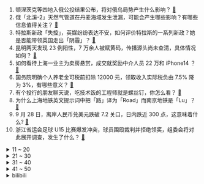1. 顿涅茨克等四地入俄公投结果公布，将对俄乌局势产生什么影响？ [:link:](https://www.zhihu.com/question/555976713)
2. 俄「北溪-2」天然气管道在丹麦海域发生泄漏，可能会产生哪些影响？有哪些信息值得关注？ [:link:](https://www.zhihu.com/question/555876473)
3. 特拉斯新政「失控」，英媒纷纷表达不安，如何评价特拉斯的一系列新政？她是否能带领英国走出「阴霾」？ [:link:](https://www.zhihu.com/question/555954981)
4. 昆明两天发现 23 例阳性，7 万余人被赋黄码，传播源头尚未查清，具体情况如何？ [:link:](https://www.zhihu.com/question/555889062)
5. 如何看待上海一业主为卖房悬赏，成交就奖励中介人员 22 万和 iPhone14 ？ [:link:](https://www.zhihu.com/question/555878544)
6. 国务院明确个人养老金可税前扣除 12000 元，领取收入实际税负由 7.5% 降为 3%，有哪些意义？ [:link:](https://www.zhihu.com/question/555959290)
7. 有个投行的朋友聊天说，吃技术饭的工程师就是螺丝钉，你怎么看？ [:link:](https://www.zhihu.com/question/440620770)
8. 为什么上海地铁英文提示词中把「路」译为「Road」而南京地铁是「Lu」？ [:link:](https://www.zhihu.com/question/545255479)
9. 9 月 28 日，离岸人民币兑美元跌破 7.2 关口，日内跌近 300 点，这意味着什么? [:link:](https://www.zhihu.com/question/555984867)
10. 浙江省运会足球 U15 比赛爆发冲突，球员围殴裁判并拒绝领奖，组委会将对此展开调查，发生了什么？ [:link:](https://www.zhihu.com/question/555935722)
<details>
<summary>11 ~ 20</summary>

11. 如何评价腾讯最新手游《狩猎时刻》？ [:link:](https://www.zhihu.com/question/473492138)
12. 如果遭遇瘟疫，一家五口开着SUV逃进深山，车上带什么能支撑5年？ [:link:](https://www.zhihu.com/question/548726567)
13. 俄杜马明确部分动员令下达后应征入伍人员可暂停还贷或降息还贷，对其家属予以照顾，如何看待这一举措？ [:link:](https://www.zhihu.com/question/555959301)
14. 贾跃亭率合伙人公司「重组 FF 董事会」，再获 1 亿美元融资，如何看待此事件？ [:link:](https://www.zhihu.com/question/555862738)
15. 拉脱维亚宣布与俄接壤的几个城市进入紧急状态，目前当地情况如何？ [:link:](https://www.zhihu.com/question/555978163)
16. 内蒙古自治区呼和浩特经济技术开发区党工委原书记李建平案一审被判死刑，哪些信息值得关注？ [:link:](https://www.zhihu.com/question/555947580)
17. 《底线》「翻拍」江歌案，当事人刘鑫控诉，如何看待其声明？《底线》真的侵权了吗？ [:link:](https://www.zhihu.com/question/555957168)
18. 佩斯科夫称普京表示仍愿与乌克兰进行会谈，这释放了那些信号？目前俄乌局势如何？ [:link:](https://www.zhihu.com/question/555979263)
19. 杭州一居民楼发生火灾因「出门没拔手机充电线」，预防电气火灾有哪些方面值得注意？ [:link:](https://www.zhihu.com/question/555603044)
20. 静香为什么愿意嫁给野比大雄？ [:link:](https://www.zhihu.com/question/511881876)
</details>
<details>
<summary>21 ~ 30</summary>

21. 如何评价《明日方舟》全新集成战略「#3水月与深蓝之树」？ [:link:](https://www.zhihu.com/question/553996838)
22. 选友谊还是学业? [:link:](https://www.zhihu.com/question/554579011)
23. 如果你有能随时掏出八百元的超能力，你会怎么使用？ [:link:](https://www.zhihu.com/question/520832942)
24. 我现在高二，每天都是假学习的状态，每次想要好好学，又没多久就放弃了，真的不知道该怎么办了? [:link:](https://www.zhihu.com/question/555963081)
25. 日本前首相安倍晋三国葬仪式在东京武道馆举行，有哪些信息值得关注？ [:link:](https://www.zhihu.com/question/555777266)
26. 我是电脑小白，刚高考完买了人生中第一台笔记本电脑，我需要做什么? [:link:](https://www.zhihu.com/question/537680647)
27. 可以告诉我你的遗憾吗？ [:link:](https://www.zhihu.com/question/555907554)
28. 「北溪」管道遭破坏发现 3 处泄露，泄漏区域发生强烈水下爆炸，这会造成什么影响？哪些信息值得关注？ [:link:](https://www.zhihu.com/question/555941937)
29. 大学生用肯德基平台优惠券漏洞获利 20 万，以诈骗罪获刑，起到哪些警示作用？ [:link:](https://www.zhihu.com/question/555845502)
30. 赵云在蜀国没有得到重用的原因是什么？ [:link:](https://www.zhihu.com/question/553685521)
</details>
<details>
<summary>31 ~ 40</summary>

31. 外交部回应美国前国务卿蓬佩奥窜访台湾，称「其反华拙劣行径旨在捞取个人政治私利」，哪些信息值得关注？ [:link:](https://www.zhihu.com/question/555945054)
32. 为什么江浙一带的农村有很多自建的像别墅一样的房子，东北却几乎看不到，以土地来看，东北不是更充裕吗？ [:link:](https://www.zhihu.com/question/535240656)
33. 瑞典媒体称「北溪」天气管道泄漏区域发生强烈的水下爆炸，具体情况如何？可能造成哪些影响？ [:link:](https://www.zhihu.com/question/555959307)
34. 如果预知丧尸末日，别墅地下室，高层顶楼，远洋帆船，哪个好？ [:link:](https://www.zhihu.com/question/548876103)
35. 为什么西方的牛排文化中「既无偶数成熟度，又无奇数成熟度」？有哪些文化内因与细节值得关注？ [:link:](https://www.zhihu.com/question/554059853)
36. 河南女子流产 5 次分手后被要求返还 12 万，如何看待该事件？ [:link:](https://www.zhihu.com/question/555747104)
37. 打羽毛球什么行为令人讨厌？ [:link:](https://www.zhihu.com/question/371388450)
38. 成都适龄女孩可免费接种国产二价 HPV 疫苗，此举将带来哪些积极影响？ [:link:](https://www.zhihu.com/question/555744456)
39. 家长没车真的很丢人吗? [:link:](https://www.zhihu.com/question/550405596)
40. 张国荣逝世 20 周年演唱会筹划中，前经纪人希望「有一部关于张国荣的电影」，你最想看到哪些情节？ [:link:](https://www.zhihu.com/question/555596169)
</details>
<details>
<summary>41 ~ 50</summary>

41. 你是什么时候释怀的? [:link:](https://www.zhihu.com/question/548984089)
42. 如何评价《脱口秀大会》第五季第五期（上）？ [:link:](https://www.zhihu.com/question/555937334)
43. 东亚银行（中国）称网络散布的「暴雷」内容为虚假信息，已向公安机关报案，具体情况如何？ [:link:](https://www.zhihu.com/question/555701040)
44. 继心脏支架、人工关节后，国家组织骨科脊柱类耗材集采开标平均降价 84%，对医生、患者、企业有何意义？ [:link:](https://www.zhihu.com/question/555977496)
45. 俄气公司今年上半年净利润超过前两年总和，达 2.5 万亿卢布，将首次实现年中分红，如何看待这一业绩？ [:link:](https://www.zhihu.com/question/555940955)
46. 莫斯科交易所指数 5 年来首次收于 2000 点以下，这透露出哪些信息？受哪些因素导致？ [:link:](https://www.zhihu.com/question/555805781)
47. 互联网弹窗新规九月三十日起施行，「霸屏广告」乱象有望得到根治，哪些信息值得关注？ [:link:](https://www.zhihu.com/question/555982167)
48. 如何看待美国造出了 0.7nm 光刻机，精度远高于 EUV 光刻系统？ [:link:](https://www.zhihu.com/question/555883257)
49. 男子酒吧调戏隔桌女孩，男老板 2 次劝阻不成愤怒掀桌，警方回应会去核实处理，目前事件调查情况如何？ [:link:](https://www.zhihu.com/question/555899862)
50. 代理商收购孕妇尿液每公斤 12 元，借此年赚 20 万，孕妇的「尿液」有何用途？为什么能卖出高价？ [:link:](https://www.zhihu.com/question/555718632)
</details><details>
<summary>bilibili</summary>

1. 作弊大师（2） [:link:](//www.bilibili.com/video/BV1wY4y1K7ZE)
2. 救了全车人，却救不了人性！ [:link:](//www.bilibili.com/video/BV1Ge4y1r7Eg)
3. 穷人是假的？农村人不可能长这样？我要用100个农民实证反驳【100个农民故事01】 [:link:](//www.bilibili.com/video/BV1M841147UT)
4. 【原神生日会】如果突然想起我 [:link:](//www.bilibili.com/video/BV1tG4y1B7xU)
5. 什么是朋友？他说... [:link:](//www.bilibili.com/video/BV1ee4y167Kp)
6. 《原神》角色演示-「赛诺：诛罪的引导」 [:link:](//www.bilibili.com/video/BV1U14y1h7UE)
7. 只需5步的中式面点，有多难做！ [:link:](//www.bilibili.com/video/BV1e24y1R7mB)
8. 因为没给领导开美颜，我被开了 [:link:](//www.bilibili.com/video/BV1LP411n7Rp)
9. 【原神】四只凯瑟琳鼓掌，可喜可贺可喜可贺 [:link:](//www.bilibili.com/video/BV1A14y1a7tv)
10. 我们就像上个礼拜一样从网上买了一些玩具... [:link:](//www.bilibili.com/video/BV1aB4y1J7nK)
<details>
<summary>11 ~ 20</summary>

11. 二氧化碳加氢制汽油，中科院重大科研突破 [:link:](//www.bilibili.com/video/BV1NV4y1T74K)
12. 【医案寻踪】你喝的水健康吗？I 一个流传20年的资本骗局 [:link:](//www.bilibili.com/video/BV1H84114719)
13. 【原神生日会】尘光 [:link:](//www.bilibili.com/video/BV1Ae4y1b7fA)
14. 烦死了，到底该先睡还是先吃呀！！？ [:link:](//www.bilibili.com/video/BV1fW4y1v7RH)
15. 陷入无限循环的旋律！周五猜歌中文特辑来了！ [:link:](//www.bilibili.com/video/BV1Ae4y1C75q)
16. 广东顺德. 国英炖品店  厨子探店¥118 [:link:](//www.bilibili.com/video/BV1dV4y1K7GC)
17. 今天开通业务，共享舔狗 [:link:](//www.bilibili.com/video/BV1tW4y1Y7jQ)
18. 耗时5天，熬了3个通宵，我给老虎戴上了狮子的帽子，这是老虎醒狮酥 [:link:](//www.bilibili.com/video/BV13V4y1T7Zj)
19. 【崩坏3】琪亚娜的VLOG  |  周年庆典现场直击！ [:link:](//www.bilibili.com/video/BV1kY4y1N7iy)
20. 虽强但贵！🅰🅼🅳 🆁🆈🆉🅴🅽 7000系列锐龙 7950X 7900X 7700X 7600X 首发测试 [:link:](//www.bilibili.com/video/BV19e411K7LG)
</details>
<details>
<summary>21 ~ 30</summary>

21. 蝙蝠侠: 想爸妈了！(开挖） [:link:](//www.bilibili.com/video/BV1kd4y1M7S7)
22. 躲得越快 本王越爱 [:link:](//www.bilibili.com/video/BV1YB4y1J7an)
23. 好久没有看过这么刺激的故事了！！ [:link:](//www.bilibili.com/video/BV1yG411g7df)
24. 【水果猎人】有人说我恰烂钱？28的妮娜皇后卖288！ [:link:](//www.bilibili.com/video/BV1Yg411e7oU)
25. 爱发脾气暴躁的你，心里那股怒火压不住的你，心里受委屈，郁闷的你，一起来做做就能给你一个好心情。 [:link:](//www.bilibili.com/video/BV1kB4y1E7BF)
26. 【原神生日会】Epoch Winter——寒冰纪元 [:link:](//www.bilibili.com/video/BV1U14y1Y7WV)
27. 新概念探店，这家火锅店居然...【第二期】 [:link:](//www.bilibili.com/video/BV1E841147TF)
28. 村干部小姐姐被迫营业，她真的太高了！ [:link:](//www.bilibili.com/video/BV18W4y1Y7gv)
29. 我们结婚了！！！找到老婆了！！！ [:link:](//www.bilibili.com/video/BV1Hg411e7P3)
30. TheShy来了全剪了！！！ [:link:](//www.bilibili.com/video/BV1Kd4y1z7X1)
</details>
<details>
<summary>31 ~ 40</summary>

31. 【暗の入驻】大家好！我是演员青柳尊哉！请多多关照！ [:link:](//www.bilibili.com/video/BV1dP411J7zM)
32. 挂机也能1打5的套路！ 设计师：这就把吸血删了！【有点骚东西】 [:link:](//www.bilibili.com/video/BV1Ve4y1r7ix)
33. 【STN快报6.5季07】丧尽天良，8万玩家竟然一起殴打大公司保安！ [:link:](//www.bilibili.com/video/BV1nB4y1J77U)
34. 求求你们别再去假须弥了！是兄弟就来我这个真须弥！ [:link:](//www.bilibili.com/video/BV1Kt4y1P7Zy)
35. 手法专业！还好我命不该绝！ [:link:](//www.bilibili.com/video/BV1Kg411e7Cj)
36. G2：入围赛还得我教你打！ [:link:](//www.bilibili.com/video/BV1FT411M7KT)
37. 锐龙7000深度评测：强，但还不够强... [:link:](//www.bilibili.com/video/BV1Qe411K7Vs)
38. 放生竹鼠后的华农兄弟：承包全村土地 一年卖出380多万斤橙子 [:link:](//www.bilibili.com/video/BV1JV4y1T7SS)
39. 小学生便当不重样 [:link:](//www.bilibili.com/video/BV1tG4y1B7ih)
40. 企业级理解 [:link:](//www.bilibili.com/video/BV1t8411b7GJ)
</details>
<details>
<summary>41 ~ 50</summary>

41. 我改造舍友的一天 [:link:](//www.bilibili.com/video/BV1324y1o7SJ)
42. 【原神生日会】爆燃！特效炸裂！提 瓦 特 世 界 杯！ [:link:](//www.bilibili.com/video/BV1Qe411M7Qr)
43. 你放不开的样子，好像一支全新的毛笔… [:link:](//www.bilibili.com/video/BV1Gg411m7Qy)
44. 喀秋莎集束子母弹！【C4快乐阴人流#33】 [:link:](//www.bilibili.com/video/BV1V24y1R7nt)
45. 以后就是我的未婚妻啦！ [:link:](//www.bilibili.com/video/BV12V4y1T7hZ)
46. 当你感觉一个男人对你很克制 [:link:](//www.bilibili.com/video/BV1Xd4y1M7AD)
47. 今天有剧组的明星来到销冠的店里选衣服，看潇洒和销冠会碰出怎样的火花！ [:link:](//www.bilibili.com/video/BV1ct4y1w7hZ)
48. 这些不是全国统一的吗？ [:link:](//www.bilibili.com/video/BV19N4y1N7Yj)
49. 哎，姜还是老的辣 [:link:](//www.bilibili.com/video/BV1gY4y1K7TK)
50. 想不想吃烤馕、刚出锅的烤馕 [:link:](//www.bilibili.com/video/BV12N4y1K74m)
</details>
<details>
<summary>51 ~ 60</summary>

51. 我哥：你嫂子长得像生日蛋糕？ [:link:](//www.bilibili.com/video/BV1ie411M7Z6)
52. 对不起B站，我现在只想活下去 [:link:](//www.bilibili.com/video/BV1nt4y1P7YD)
53. “治愈神曲《For You》，无法超越的绝美画面!！” [:link:](//www.bilibili.com/video/BV1CV4y1K7RU)
54. 【凤凰传奇农家乐】自己动手 白吃白喝 [:link:](//www.bilibili.com/video/BV11Y4y1N7ML)
55. 20年前开中国跑车 妹妹都上车！ [:link:](//www.bilibili.com/video/BV1De411K7Bf)
56. 连环整活！亲完女友后突然在她面前单膝跪下…她竟然慌了？ [:link:](//www.bilibili.com/video/BV1cT411M7hP)
57. 不要什么都学啊！小黑！ [:link:](//www.bilibili.com/video/BV1QG4y1s7z9)
58. 上海竟有这么便宜的西餐！十几元就能吃到撑？小伙直呼血赚…… [:link:](//www.bilibili.com/video/BV1A24y1o7pF)
59. 【原神生日会】20天，29种剪纸材料，2500张照片，我们让二次元纸片人复活了？ [:link:](//www.bilibili.com/video/BV1d14y1h7Ww)
60. 这才是硬核开放世界修仙游戏该有的玩法！ [:link:](//www.bilibili.com/video/BV158411b7ki)
</details>
<details>
<summary>61 ~ 70</summary>

61. 大 清 第 一 杠 精 [:link:](//www.bilibili.com/video/BV1K24y1R7bu)
62. 当代便衣警察的业务范围已经这么广了吗？ [:link:](//www.bilibili.com/video/BV12d4y1M7Bb)
63. 免费健身还有利息拿？食不食油饼？【慧小媛】 [:link:](//www.bilibili.com/video/BV1ce4y1B7WS)
64. 【半佛】读不进外国名著？很正常。 [:link:](//www.bilibili.com/video/BV1qd4y1M7Rz)
65. 当多年未见的发小成为了电竞选手！会发生什么趣事儿？ [:link:](//www.bilibili.com/video/BV1md4y1M7nB)
66. 卧槽...让你二创！不是让你创死观众啊喂！ [:link:](//www.bilibili.com/video/BV1Me4y1C7SZ)
67. 学做鸡腿的一百种神仙吃法之《手把鸡腿》 [:link:](//www.bilibili.com/video/BV17g411m7mk)
68. 鸡哥三人组开路（都 多 余 了！） [:link:](//www.bilibili.com/video/BV1Vt4y1P7gP)
69. 非必要不恋爱 [:link:](//www.bilibili.com/video/BV1HT411T73E)
70. 圆梦童年!挑战3W元通关美食大战老鼠！#7 [:link:](//www.bilibili.com/video/BV1M24y1R7kY)
</details>
<details>
<summary>71 ~ 80</summary>

71. 兑现承诺，十万赞当众跳坤舞 [:link:](//www.bilibili.com/video/BV1vD4y1i75X)
72. “辩论赛的每一段结辩都是作文素材” [:link:](//www.bilibili.com/video/BV1rG411g7Xn)
73. 【原神生日会】开场动画-旅途不完结！ [:link:](//www.bilibili.com/video/BV15e4y1C7cs)
74. 非常时期的骑行变成了逃难，又住进了桥底，有种家的感觉 [:link:](//www.bilibili.com/video/BV1ee411K7uL)
75. 美国全新人种被曝光？外网传出可怕视频 [:link:](//www.bilibili.com/video/BV1f14y1h74j)
76. 准备送给小侄子的礼物，突然就不想送了… [:link:](//www.bilibili.com/video/BV1yY4y1N7nQ)
77. 顶级女仆健身了 [:link:](//www.bilibili.com/video/BV1pg411e7ET)
78. 躲闪摇是什么梗【梗指南】 [:link:](//www.bilibili.com/video/BV1xB4y1773J)
79. “动漫给予了我们从未有过的人生” [:link:](//www.bilibili.com/video/BV1HN4y1K7o4)
80. 老板：今天的员工很有干劲呢！（跑 [:link:](//www.bilibili.com/video/BV1KY4y1K79k)
</details>
<details>
<summary>81 ~ 90</summary>

81. 【原神生日会】丘 鸣 山 车 神 🏍 [:link:](//www.bilibili.com/video/BV1sN4y1K7VK)
82. 第109个好汉？高俅上山竟气死林冲？书里并没有！《水浒传》P40 [:link:](//www.bilibili.com/video/BV1qD4y117VC)
83. 吃你”朋友“，还让你一起吃！ 孩子的宠物，怎么变成道菜！ [:link:](//www.bilibili.com/video/BV1be4y1b7Cg)
84. “没有人愿意给她买那个阴森娃娃，但酷小姨给她买了” [:link:](//www.bilibili.com/video/BV1ve4y1b7hZ)
85. “我曾经，也想艳丽地长大” [:link:](//www.bilibili.com/video/BV1yB4y1J73k)
86. 弈星-滕王阁序新皮肤CG动画首发！阁以文传，一序千年 [:link:](//www.bilibili.com/video/BV1PT411M7kV)
87. 动物体型最大能长多大？为什么不能无限增长？【奇怪的知识】 [:link:](//www.bilibili.com/video/BV17T411T79H)
88. 【原神生日会】无想的一团🍡 [:link:](//www.bilibili.com/video/BV16V4y1K7b1)
89. 待在好班和差班的区别 [:link:](//www.bilibili.com/video/BV1mB4y1J7qP)
90. 某瓣评分9.4被忽略的日剧，关于母爱，很那个，都给我哭…… [:link:](//www.bilibili.com/video/BV1wd4y1u7DF)
</details>
<details>
<summary>91 ~ 100</summary>

91. 《时空中的绘旅人》全新周年版本「诸界归一」PV首曝：诸界相融，你是唯一 [:link:](//www.bilibili.com/video/BV1Pg411e7f7)
92. 让你一次爽个够！终极吐槽《东八区的先生们》 [:link:](//www.bilibili.com/video/BV17W4y1v7Ji)
93. 【司仪的专访】|   Doinb畅谈赛场内外的故事 [:link:](//www.bilibili.com/video/BV1sP411n7Jf)
94. 上班路上看到了一个阿姨在跳舞？！ [:link:](//www.bilibili.com/video/BV1j24y1R79Y)
95. 这皮蛋瘦肉粥看着行嘿 [:link:](//www.bilibili.com/video/BV1KW4y1i7yd)
96. 我不能接受有人没看过三面🇨🇳同时升起 [:link:](//www.bilibili.com/video/BV1Bd4y1M73i)
97. 冒犯，太冒犯了！ [:link:](//www.bilibili.com/video/BV1fg411Y7Ws)
98. 南方妹子第一次逛东北早市，扶着墙出来的。。。 [:link:](//www.bilibili.com/video/BV1rT411N7VP)
99. 郭晓婷采访，看得人心惊胆战…… [:link:](//www.bilibili.com/video/BV1Xe4y1k7vD)
100. 又一被中国人吹捧的网红跌下神坛：醒醒吧，别再被糊弄了 [:link:](//www.bilibili.com/video/BV1aY4y1N7pN)
</details></details>